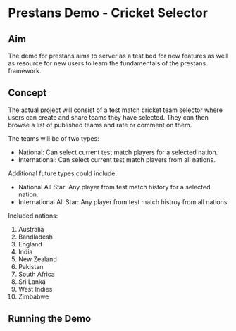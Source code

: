 Prestans Demo - Cricket Selector
================================

Aim
----
The demo for prestans aims to server as a test bed for new features as well as resource for new users to learn the fundamentals of the prestans framework.

Concept
--------
The actual project will consist of a test match cricket team selector where users can create and share teams they have selected. They can then browse a list of published teams and rate or comment on them.

The teams will be of two types:
* National: Can select current test match players for a selected nation.
* International: Can select current test match players from all nations.

Additional future types could include:
* National All Star: Any player from test match history for a selected nation.
* International All Star: Any player from test match histroy from all nations.

Included nations:
1. Australia
2. Bandladesh
3. England
4. India
5. New Zealand
6. Pakistan
7. South Africa
8. Sri Lanka
9. West Indies
10. Zimbabwe

Running the Demo
-----------------